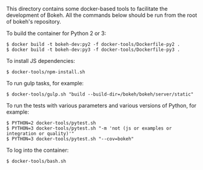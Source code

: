 This directory contains some docker-based tools to facilitate the development
of Bokeh. All the commands below should be run from the root of bokeh's
repository.

To build the container for Python 2 or 3:

    $ docker build -t bokeh-dev:py2 -f docker-tools/Dockerfile-py2 .
    $ docker build -t bokeh-dev:py3 -f docker-tools/Dockerfile-py3 .

To install JS dependencies:

    $ docker-tools/npm-install.sh

To run gulp tasks, for example:

    $ docker-tools/gulp.sh "build --build-dir=/bokeh/bokeh/server/static"

To run the tests with various parameters and various versions of Python, for example:

    $ PYTHON=2 docker-tools/pytest.sh
    $ PYTHON=3 docker-tools/pytest.sh "-m 'not (js or examples or integration or quality)'"
    $ PYTHON=3 docker-tools/pytest.sh "--cov=bokeh"

To log into the container:

    $ docker-tools/bash.sh
